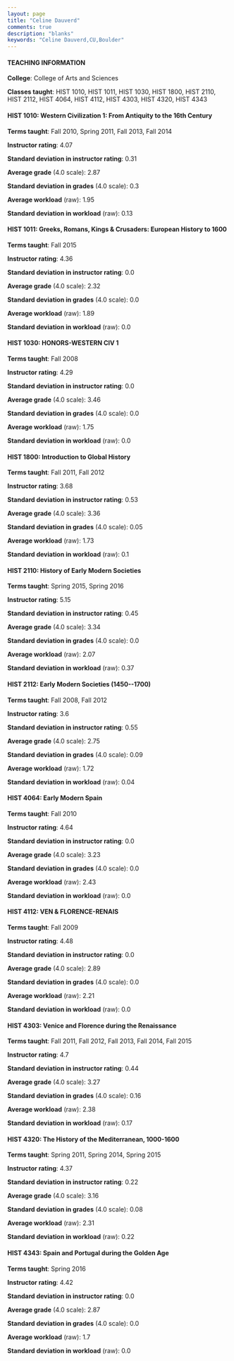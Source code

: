```yaml
---
layout: page
title: "Celine Dauverd" 
comments: true
description: "blanks"
keywords: "Celine Dauverd,CU,Boulder"
---
```

<head>
<script src="https://ajax.googleapis.com/ajax/libs/jquery/2.1.3/jquery.min.js"></script>
<script src="https://dl.dropboxusercontent.com/s/pc42nxpaw1ea4o9/highcharts.js?dl=0"></script>
<!-- <script src="../assets/js/highcharts.js"></script> -->
<style type="text/css">@font-face {
	font-family: "Bebas Neue";
	src: url(https://www.filehosting.org/file/details/544349/BebasNeue Regular.otf) format("opentype");
	}
	h1.Bebas { 
		font-family: "Bebas Neue", Verdana, Tahoma;
	}
</style>
</head>
	   
#### TEACHING INFORMATION

**College**: College of Arts and Sciences

**Classes taught**: HIST 1010, HIST 1011, HIST 1030, HIST 1800, HIST 2110, HIST 2112, HIST 4064, HIST 4112, HIST 4303, HIST 4320, HIST 4343

#### HIST 1010: Western Civilization 1: From Antiquity to the 16th Century

**Terms taught**: Fall 2010, Spring 2011, Fall 2013, Fall 2014

**Instructor rating**: 4.07

**Standard deviation in instructor rating**: 0.31

**Average grade** (4.0 scale): 2.87

**Standard deviation in grades** (4.0 scale): 0.3

**Average workload** (raw): 1.95

**Standard deviation in workload** (raw): 0.13

#### HIST 1011: Greeks, Romans, Kings & Crusaders: European History to 1600

**Terms taught**: Fall 2015

**Instructor rating**: 4.36

**Standard deviation in instructor rating**: 0.0

**Average grade** (4.0 scale): 2.32

**Standard deviation in grades** (4.0 scale): 0.0

**Average workload** (raw): 1.89

**Standard deviation in workload** (raw): 0.0

#### HIST 1030: HONORS-WESTERN CIV 1

**Terms taught**: Fall 2008

**Instructor rating**: 4.29

**Standard deviation in instructor rating**: 0.0

**Average grade** (4.0 scale): 3.46

**Standard deviation in grades** (4.0 scale): 0.0

**Average workload** (raw): 1.75

**Standard deviation in workload** (raw): 0.0

#### HIST 1800: Introduction to Global History

**Terms taught**: Fall 2011, Fall 2012

**Instructor rating**: 3.68

**Standard deviation in instructor rating**: 0.53

**Average grade** (4.0 scale): 3.36

**Standard deviation in grades** (4.0 scale): 0.05

**Average workload** (raw): 1.73

**Standard deviation in workload** (raw): 0.1

#### HIST 2110: History of Early Modern Societies

**Terms taught**: Spring 2015, Spring 2016

**Instructor rating**: 5.15

**Standard deviation in instructor rating**: 0.45

**Average grade** (4.0 scale): 3.34

**Standard deviation in grades** (4.0 scale): 0.0

**Average workload** (raw): 2.07

**Standard deviation in workload** (raw): 0.37

#### HIST 2112: Early Modern Societies (1450--1700)

**Terms taught**: Fall 2008, Fall 2012

**Instructor rating**: 3.6

**Standard deviation in instructor rating**: 0.55

**Average grade** (4.0 scale): 2.75

**Standard deviation in grades** (4.0 scale): 0.09

**Average workload** (raw): 1.72

**Standard deviation in workload** (raw): 0.04

#### HIST 4064: Early Modern Spain

**Terms taught**: Fall 2010

**Instructor rating**: 4.64

**Standard deviation in instructor rating**: 0.0

**Average grade** (4.0 scale): 3.23

**Standard deviation in grades** (4.0 scale): 0.0

**Average workload** (raw): 2.43

**Standard deviation in workload** (raw): 0.0

#### HIST 4112: VEN & FLORENCE-RENAIS

**Terms taught**: Fall 2009

**Instructor rating**: 4.48

**Standard deviation in instructor rating**: 0.0

**Average grade** (4.0 scale): 2.89

**Standard deviation in grades** (4.0 scale): 0.0

**Average workload** (raw): 2.21

**Standard deviation in workload** (raw): 0.0

#### HIST 4303: Venice and Florence during the Renaissance

**Terms taught**: Fall 2011, Fall 2012, Fall 2013, Fall 2014, Fall 2015

**Instructor rating**: 4.7

**Standard deviation in instructor rating**: 0.44

**Average grade** (4.0 scale): 3.27

**Standard deviation in grades** (4.0 scale): 0.16

**Average workload** (raw): 2.38

**Standard deviation in workload** (raw): 0.17

#### HIST 4320: The History of the Mediterranean, 1000-1600

**Terms taught**: Spring 2011, Spring 2014, Spring 2015

**Instructor rating**: 4.37

**Standard deviation in instructor rating**: 0.22

**Average grade** (4.0 scale): 3.16

**Standard deviation in grades** (4.0 scale): 0.08

**Average workload** (raw): 2.31

**Standard deviation in workload** (raw): 0.22

#### HIST 4343: Spain and Portugal during the Golden Age

**Terms taught**: Spring 2016

**Instructor rating**: 4.42

**Standard deviation in instructor rating**: 0.0

**Average grade** (4.0 scale): 2.87

**Standard deviation in grades** (4.0 scale): 0.0

**Average workload** (raw): 1.7

**Standard deviation in workload** (raw): 0.0

